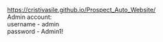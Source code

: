 https://cristivasile.github.io/Prospect_Auto_Website/<br/>
Admin account:<br/>
username - admin<br/>
password - Admin1!<br/>
